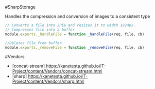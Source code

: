 #SharpStorage

Handles the compression and conversion of images to a consistent type

```javascript
// Converts a file into JPEG and resizes it to width 1024px.
// Compresses file into a buffer
module.exports._handleFile = function _handleFile(req, file, cb)

//Deletes file from buffer
module.exports._removeFile = function _removeFile(req, file, cb)
```


#Vendors
* [concat-stream] https://kanetesta.github.io/IT-Project/content/Vendors/concat-stream.html
* [sharp] https://kanetesta.github.io/IT-Project/content/Vendors/sharp.html